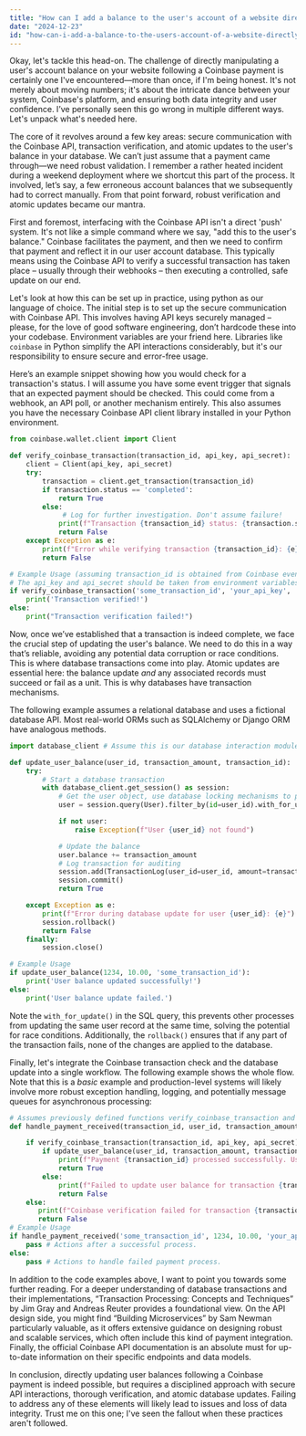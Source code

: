 ```yaml
---
title: "How can I add a balance to the user's account of a website directly, where payment is done in Coinbase?"
date: "2024-12-23"
id: "how-can-i-add-a-balance-to-the-users-account-of-a-website-directly-where-payment-is-done-in-coinbase"
---
```


Okay, let's tackle this head-on. The challenge of directly manipulating a user's account balance on your website following a Coinbase payment is certainly one I've encountered—more than once, if I'm being honest. It's not merely about moving numbers; it's about the intricate dance between your system, Coinbase's platform, and ensuring both data integrity and user confidence. I’ve personally seen this go wrong in multiple different ways. Let's unpack what's needed here.

The core of it revolves around a few key areas: secure communication with the Coinbase API, transaction verification, and atomic updates to the user's balance in your database. We can’t just assume that a payment came through—we need robust validation. I remember a rather heated incident during a weekend deployment where we shortcut this part of the process. It involved, let’s say, a few erroneous account balances that we subsequently had to correct manually. From that point forward, robust verification and atomic updates became our mantra.

First and foremost, interfacing with the Coinbase API isn't a direct 'push' system. It's not like a simple command where we say, "add this to the user's balance." Coinbase facilitates the payment, and then we need to confirm that payment and reflect it in our user account database. This typically means using the Coinbase API to verify a successful transaction has taken place – usually through their webhooks – then executing a controlled, safe update on our end.

Let's look at how this can be set up in practice, using python as our language of choice. The initial step is to set up the secure communication with Coinbase API. This involves having API keys securely managed – please, for the love of good software engineering, don’t hardcode these into your codebase. Environment variables are your friend here. Libraries like `coinbase` in Python simplify the API interactions considerably, but it's our responsibility to ensure secure and error-free usage.

Here’s an example snippet showing how you would check for a transaction's status. I will assume you have some event trigger that signals that an expected payment should be checked. This could come from a webhook, an API poll, or another mechanism entirely. This also assumes you have the necessary Coinbase API client library installed in your Python environment.

```python
from coinbase.wallet.client import Client

def verify_coinbase_transaction(transaction_id, api_key, api_secret):
    client = Client(api_key, api_secret)
    try:
        transaction = client.get_transaction(transaction_id)
        if transaction.status == 'completed':
            return True
        else:
             # Log for further investigation. Don't assume failure!
            print(f"Transaction {transaction_id} status: {transaction.status}. Check manually.")
            return False
    except Exception as e:
        print(f"Error while verifying transaction {transaction_id}: {e}")
        return False

# Example Usage (assuming transaction_id is obtained from Coinbase event)
# The api_key and api_secret should be taken from environment variables
if verify_coinbase_transaction('some_transaction_id', 'your_api_key', 'your_api_secret'):
    print('Transaction verified!')
else:
    print("Transaction verification failed!")
```

Now, once we’ve established that a transaction is indeed complete, we face the crucial step of updating the user's balance. We need to do this in a way that’s reliable, avoiding any potential data corruption or race conditions. This is where database transactions come into play. Atomic updates are essential here: the balance update *and* any associated records must succeed or fail as a unit. This is why databases have transaction mechanisms.

The following example assumes a relational database and uses a fictional database API. Most real-world ORMs such as SQLAlchemy or Django ORM have analogous methods.

```python
import database_client # Assume this is our database interaction module

def update_user_balance(user_id, transaction_amount, transaction_id):
    try:
        # Start a database transaction
        with database_client.get_session() as session:
            # Get the user object, use database locking mechanisms to prevent race condition
            user = session.query(User).filter_by(id=user_id).with_for_update().first() # Ensure user is available

            if not user:
                raise Exception(f"User {user_id} not found")

            # Update the balance
            user.balance += transaction_amount
            # Log transaction for auditing
            session.add(TransactionLog(user_id=user_id, amount=transaction_amount, transaction_id=transaction_id, type='credit'))
            session.commit()
            return True

    except Exception as e:
        print(f"Error during database update for user {user_id}: {e}")
        session.rollback()
        return False
    finally:
        session.close()

# Example Usage
if update_user_balance(1234, 10.00, 'some_transaction_id'):
    print('User balance updated successfully!')
else:
    print('User balance update failed.')
```

Note the `with_for_update()` in the SQL query, this prevents other processes from updating the same user record at the same time, solving the potential for race conditions. Additionally, the `rollback()` ensures that if any part of the transaction fails, none of the changes are applied to the database.

Finally, let's integrate the Coinbase transaction check and the database update into a single workflow. The following example shows the whole flow. Note that this is a *basic* example and production-level systems will likely involve more robust exception handling, logging, and potentially message queues for asynchronous processing:

```python
# Assumes previously defined functions verify_coinbase_transaction and update_user_balance are available
def handle_payment_received(transaction_id, user_id, transaction_amount, api_key, api_secret):

    if verify_coinbase_transaction(transaction_id, api_key, api_secret):
        if update_user_balance(user_id, transaction_amount, transaction_id):
            print(f"Payment {transaction_id} processed successfully. User {user_id} updated.")
            return True
        else:
            print(f"Failed to update user balance for transaction {transaction_id}.")
            return False
    else:
       print(f"Coinbase verification failed for transaction {transaction_id}.")
       return False
# Example Usage
if handle_payment_received('some_transaction_id', 1234, 10.00, 'your_api_key', 'your_api_secret'):
    pass # Actions after a successful process.
else:
    pass # Actions to handle failed payment process.
```

In addition to the code examples above, I want to point you towards some further reading. For a deeper understanding of database transactions and their implementations, “Transaction Processing: Concepts and Techniques” by Jim Gray and Andreas Reuter provides a foundational view. On the API design side, you might find “Building Microservices” by Sam Newman particularly valuable, as it offers extensive guidance on designing robust and scalable services, which often include this kind of payment integration. Finally, the official Coinbase API documentation is an absolute must for up-to-date information on their specific endpoints and data models.

In conclusion, directly updating user balances following a Coinbase payment is indeed possible, but requires a disciplined approach with secure API interactions, thorough verification, and atomic database updates. Failing to address any of these elements will likely lead to issues and loss of data integrity. Trust me on this one; I've seen the fallout when these practices aren't followed.
